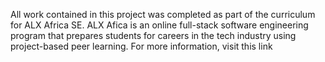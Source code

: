 All work contained in this project was completed as part of the curriculum for ALX Africa SE. ALX Afica is an online full-stack software engineering program that prepares students for careers in the tech industry using project-based peer learning. For more information, visit this link
